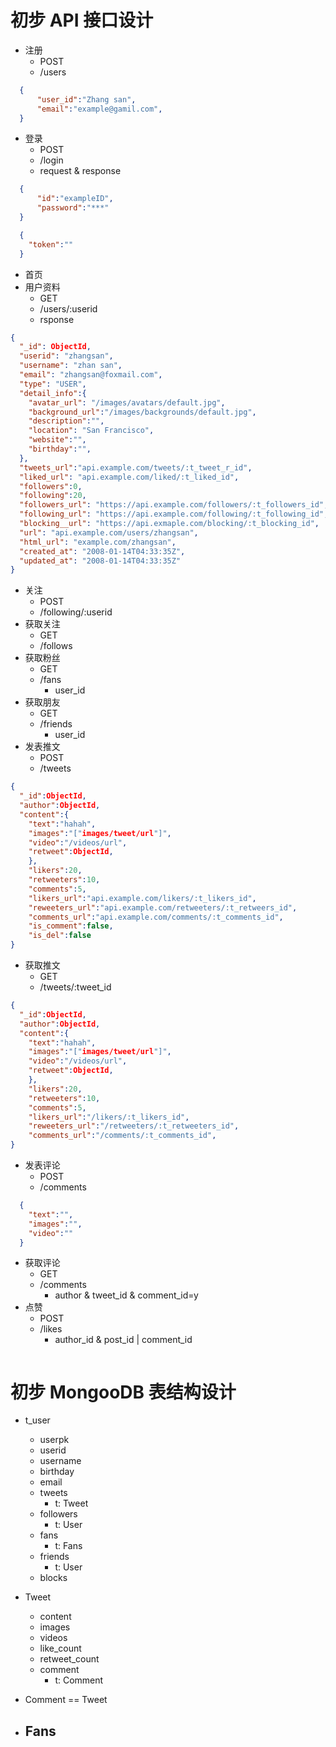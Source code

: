# 初步 API 接口设计
- 注册
  - POST
  - /users
```json
  {
      "user_id":"Zhang san",
      "email":"example@gamil.com",
  }
```
- 登录
  - POST
  - /login
  - request & response
```json 
  {
      "id":"exampleID",
      "password":"***"
  }

  {
    "token":""
  }
```

- 首页
- 用户资料
  - GET
  - /users/:userid
  - rsponse   
```json
{
  "_id": ObjectId,
  "userid": "zhangsan",
  "username": "zhan san",
  "email": "zhangsan@foxmail.com",
  "type": "USER",
  "detail_info":{
    "avatar_url": "/images/avatars/default.jpg",
    "background_url":"/images/backgrounds/default.jpg",
    "description":"",
    "location": "San Francisco",
    "website":"",
    "birthday":"",
  },
  "tweets_url":"api.example.com/tweets/:t_tweet_r_id",
  "liked_url": "api.example.com/liked/:t_liked_id",
  "followers":0,
  "following":20,
  "followers_url": "https://api.example.com/followers/:t_followers_id",
  "following_url": "https://api.example.com/following/:t_following_id",
  "blocking__url": "https://api.exmaple.com/blocking/:t_blocking_id",
  "url": "api.example.com/users/zhangsan",
  "html_url": "example.com/zhangsan",
  "created_at": "2008-01-14T04:33:35Z",
  "updated_at": "2008-01-14T04:33:35Z"
}
```
- 关注
  - POST
  - /following/:userid
- 获取关注
  - GET
  - /follows
- 获取粉丝
  - GET
  - /fans
    - user_id
- 获取朋友
  - GET
  - /friends
    - user_id
- 发表推文
  - POST
  - /tweets
```json
{
  "_id":ObjectId,
  "author":ObjectId,
  "content":{
    "text":"hahah",
    "images":"["images/tweet/url"]",
    "video":"/videos/url",
    "retweet":ObjectId,
    },
    "likers":20,
    "retweeters":10,
    "comments":5,
    "likers_url":"api.example.com/likers/:t_likers_id",
    "reweeters_url":"api.example.com/retweeters/:t_retweers_id",
    "comments_url":"api.example.com/comments/:t_comments_id",
    "is_comment":false,
    "is_del":false
}
```
- 获取推文
  - GET 
  - /tweets/:tweet_id
```json
{
  "_id":ObjectId,
  "author":ObjectId,
  "content":{
    "text":"hahah",
    "images":"["images/tweet/url"]",
    "video":"/videos/url",
    "retweet":ObjectId,
    },
    "likers":20,
    "retweeters":10,
    "comments":5,
    "likers_url":"/likers/:t_likers_id",
    "reweeters_url":"/retweeters/:t_retweeters_id",
    "comments_url":"/comments/:t_comments_id",
}
```
- 发表评论
  - POST
  - /comments
```json
  {
    "text":"",
    "images":"",
    "video":""
  }
```
- 获取评论
  - GET
  - /comments
    - author & tweet_id & comment_id=y
- 点赞
  - POST
  - /likes
    - author_id & post_id | comment_id
```json

```

# 初步 MongooDB 表结构设计
- t_user
  - userpk
  - userid
  - username
  - birthday
  - email
  - tweets
    - t: Tweet
  - followers
    - t: User
  - fans
    - t: Fans
  - friends
    - t: User
  - blocks

- Tweet
  - content
  - images
  - videos
  - like_count
  - retweet_count
  - comment
    - t: Comment
- Comment == Tweet

- Fans
  - 

